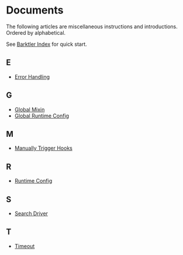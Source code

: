 # Documents

The following articles are miscellaneous instructions and introductions. Ordered by alphabetical.

See [Barktler Index](./index.md) for quick start.

## E

-   [Error Handling](./document/error-handling.md)

## G

-   [Global Mixin](./document/global-mixin.md)
-   [Global Runtime Config](./document/global-runtime-config.md)

## M

-   [Manually Trigger Hooks](./document/manually-trigger-hooks.md)

## R

-   [Runtime Config](./document/runtime-config.md)

## S

-   [Search Driver](./document/search-driver.md)

## T

-   [Timeout](./document/timeout.md)
